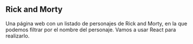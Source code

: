 ## Rick and Morty

Una página web con un listado de personajes de Rick and Morty, en la que podemos filtrar por el nombre del personaje. Vamos a usar React para realizarlo.
